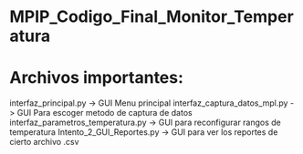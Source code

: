 # MPIP_Codigo_Final_Monitor_Temperatura

# Archivos importantes:

interfaz_principal.py -> GUI Menu principal
interfaz_captura_datos_mpl.py -> GUI Para escoger metodo de captura de datos 
interfaz_parametros_temperatura.py -> GUI para reconfigurar rangos de temperatura
Intento_2_GUI_Reportes.py -> GUI para ver los reportes de cierto archivo .csv
